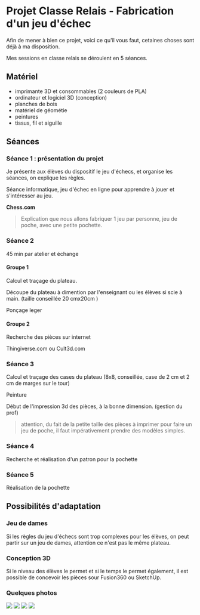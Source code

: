 # Projet Classe Relais - Fabrication d'un jeu d'échec

Afin de mener à bien ce projet, voici ce qu'il vous faut, cetaines choses sont déjà à ma disposition. 

Mes sessions en classe relais se déroulent en 5 séances. 

## Matériel 

- imprimante 3D et consommables (2 couleurs de PLA)
- ordinateur et logiciel 3D (conception)
- planches de bois
- matériel de géométie
- peintures
- tissus, fil et aiguille



## Séances



### Séance 1 : présentation du projet



Je présente aux élèves du dispositif le jeu d'échecs, et organise les séances, on explique les règles. 

Séance informatique, jeu d'échec en ligne pour apprendre à jouer et s'intéresser au jeu. 

**Chess.com**

> Explication que nous allons fabriquer 1 jeu par personne, jeu de poche, avec une petite pochette. 



### Séance 2

 

45 min par atelier et échange

#### Groupe 1 



Calcul et traçage du plateau. 

Découpe du plateau à dimention par l'enseignant ou les élèves si scie à main. (taille conseillée 20 cmx20cm )

Ponçage leger



#### Groupe 2



Recherche des pièces sur internet

Thingiverse.com ou Cult3d.com



### Séance 3



Calcul et traçage des cases du plateau (8x8, conseillée, case de 2 cm et 2 cm de marges sur le tour)

Peinture



Début de l'impression 3d des pièces, à la bonne dimension. (gestion du prof)

> attention, du fait de la petite taille des pièces à imprimer pour faire un jeu de poche, il faut impérativement prendre des modèles simples. 



### Séance 4



Recherche et réalisation d'un patron pour la pochette



### Séance 5 



Réalisation de la pochette

## Possibilités d'adaptation



### Jeu de dames



Si les règles du jeu d'échecs sont trop complexes pour les élèves, on peut partir sur un jeu de dames, attention ce n'est pas le même plateau. 



### Conception 3D



Si le niveau des élèves le permet et si le temps le permet également, il est possible de concevoir les pièces sour Fusion360 ou SketchUp. 


### Quelques photos

![](/Cours/Ressources/Photos/cr1.jpg)
![](/Cours/Ressources/Photos/cr2.jpg)
![](/Cours/Ressources/Photos/cr3.jpg)
![](/Cours/Ressources/Photos/cr4.jpg)
